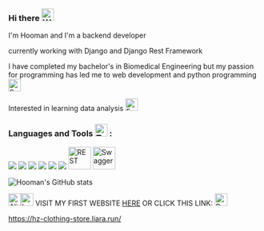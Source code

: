 
### Hi there <img src="https://raw.githubusercontent.com/Tarikul-Islam-Anik/Animated-Fluent-Emojis/master/Emojis/Hand%20gestures/Waving%20Hand%20Light%20Skin%20Tone.png" alt="Waving Hand Light Skin Tone" width="25" height="25" />

I'm Hooman and I'm a backend developer 

currently working with Django and Django Rest Framework  

I have completed my bachelor's in Biomedical Engineering but my passion for programming has led me to web development and python programming <img src="https://raw.githubusercontent.com/Tarikul-Islam-Anik/Telegram-Animated-Emojis/main/Animals%20and%20Nature/Snake.webp" alt="Snake" width="25" height="25" />

Interested in learning data analysis <img src="https://raw.githubusercontent.com/Tarikul-Islam-Anik/Animated-Fluent-Emojis/master/Emojis/Smilies/Face%20with%20Monocle.png" alt="Face with Monocle" width="25" height="25" />

### Languages and Tools <img src="https://raw.githubusercontent.com/Tarikul-Islam-Anik/Telegram-Animated-Emojis/main/Objects/Toolbox.webp" alt="Toolbox" width="25" height="25" /> :

<div >
	<img src="https://skillicons.dev/icons?i=python"/>
	<img src="https://skillicons.dev/icons?i=django"/>
	<img src="https://skillicons.dev/icons?i=postgres"/>
	<img src="https://skillicons.dev/icons?i=docker"/>
	<img src="https://skillicons.dev/icons?i=redis"/>
	<img src="https://skillicons.dev/icons?i=postman"/>
	<img width="45" src="https://user-images.githubusercontent.com/25181517/192107858-fe19f043-c502-4009-8c47-476fc89718ad.png" alt="REST" title="REST"/>
	<img width="45" src="https://user-images.githubusercontent.com/25181517/186711335-a3729606-5a78-4496-9a36-06efcc74f800.png" alt="Swagger" title="Swagger"/>
</div>

<span>  </span>

![Hooman's GitHub stats](https://github-readme-stats.vercel.app/api?username=Hoomanzoh79&show_icons=true&theme=blueberry)

<img src="https://raw.githubusercontent.com/Tarikul-Islam-Anik/Telegram-Animated-Emojis/main/Smileys/Alien%20Monster.webp" alt="Alien Monster" width="25" height="25" /><img src="https://raw.githubusercontent.com/Tarikul-Islam-Anik/Telegram-Animated-Emojis/main/Objects/Laptop.webp" alt="Laptop" width="25" height="25" /> VISIT MY FIRST WEBSITE [HERE]( https://hz-clothing-store.liara.run/) OR CLICK THIS LINK: <img src="https://raw.githubusercontent.com/Tarikul-Islam-Anik/Telegram-Animated-Emojis/main/People/Backhand%20Index%20Pointing%20Down.webp" alt="Backhand Index Pointing Down" width="25" height="25" />

https://hz-clothing-store.liara.run/
